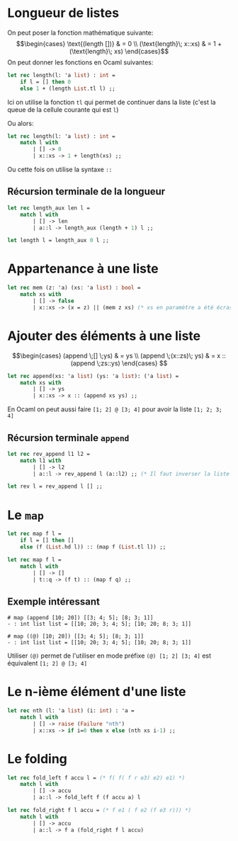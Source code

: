 # Longueur de listes
On peut poser la fonction mathématique suivante: $$\begin{cases} \text{(length [])} & = 0 \\ (\text{length}\; x::xs) & = 1 + (\text{length}\; xs) \end{cases}$$
On peut donner les fonctions en Ocaml suivantes:
```ocaml
let rec length(l: 'a list) : int =
	if l = [] then 0
	else 1 + (length List.tl l) ;;
```
Ici on utilise la fonction `tl` qui permet de continuer dans la liste (c'est la queue de la cellule courante qui est `l`)

Ou alors:
```ocaml
let rec length(l: 'a list) : int = 
	match l with
		| [] -> 0
		| x::xs -> 1 + length(xs) ;;
```
Ou cette fois on utilise la syntaxe `::`

## Récursion terminale de la longueur
```ocaml
let rec length_aux len l =
	match l with
		| [] -> len
		| a::l -> length_aux (length + 1) l ;; 

let length l = length_aux 0 l ;;
```

# Appartenance à une liste

```ocaml
let rec mem (z: 'a) (xs: 'a list) : bool =
	match xs with
		| [] -> false
		| x::xs -> (x = z) || (mem z xs) (* xs en paramètre a été écrasé *) ;;
```

# Ajouter des éléments à une liste
$$\begin{cases}
(append \;[] \;ys) & = ys \\
(append \;(x::zs)\; ys) & = x :: (append \;zs::ys) 
\end{cases}
$$

```ocaml
let rec append(xs: 'a list) (ys: 'a list): ('a list) = 
	match xs with
		| [] -> ys
		| x::xs -> x :: (append xs ys) ;;
```
En Ocaml on peut aussi faire `[1; 2] @ [3; 4]` pour avoir la liste `[1; 2; 3; 4]`


## Récursion terminale `append`
```ocaml
let rec rev_append l1 l2 =
	match l1 with
		| [] -> l2
		| a::l -> rev_append l (a::l2) ;; (* Il faut inverser la liste ! *)

let rev l = rev_append l [] ;;
```

# Le `map`

```ocaml
let rec map f l = 
	if l = [] then []
	else (f (List.hd l)) :: (map f (List.tl l)) ;;
```

```ocaml
let rec map f l = 
	match l with
		| [] -> []
		| t::q -> (f t) :: (map f q) ;;
```

## Exemple intéressant
```
# map (append [10; 20]) [[3; 4; 5]; [8; 3; 1]]
- : int list list = [[10; 20; 3; 4; 5]; [10; 20; 8; 3; 1]]

# map ((@) [10; 20]) [[3; 4; 5]; [8; 3; 1]]
- : int list list = [[10; 20; 3; 4; 5]; [10; 20; 8; 3; 1]]
```

Utiliser `(@)` permet de l'utiliser en mode préfixe `(@) [1; 2] [3; 4]` est équivalent `[1; 2] @ [3; 4]`

# Le n-ième élément d'une liste

```ocaml
let rec nth (l: 'a list) (i: int) : 'a = 
	match l with
		| [] -> raise (Failure "nth")
		| x::xs -> if i=0 then x else (nth xs i-1) ;;
```

# Le folding
```ocaml
let rec fold_left f accu l = (* f( f( f r e3) e2) e1) *)
	match l with
		| [] -> accu
		| a::l -> fold_left f (f accu a) l  

let rec fold_right f l accu = (* f e1 ( f e2 (f e3 r))) *)
	match l with
		| [] -> accu
		| a::l -> f a (fold_right f l accu)
```

